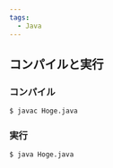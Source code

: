 ```yaml
---
tags:
  - Java
---
```


## コンパイルと実行

### コンパイル

```bash
$ javac Hoge.java
```

### 実行

```bash
$ java Hoge.java
```
